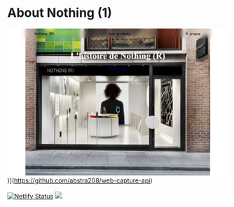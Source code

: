 # About Nothing (1)
<img src="/img/screenshot_home.png"><img>)](https://github.com/abstra208/web-capture-api)
<br/><br/>
[![Netlify Status](https://api.netlify.com/api/v1/badges/537cc75b-e811-4168-9486-1ca661a78b6f/deploy-status)](https://app.netlify.com/sites/about-nothing/deploys)
[![](https://tokei.rs/b1/github/Abstra208/About-Nothing-1?category=lines)](https://github.com/Abstra208/About-nothing-1)
